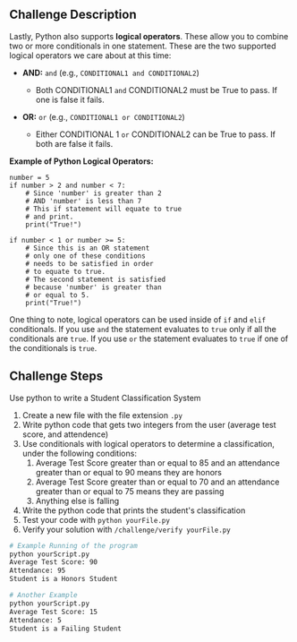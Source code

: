 ## Challenge Description
Lastly, Python also supports **logical operators**. These allow you to combine two or more conditionals in one statement. These are the two supported logical operators we care about at this time:

- **AND:** `and` (e.g., `CONDITIONAL1 and CONDITIONAL2`)
    - Both CONDITIONAL1 `and` CONDITIONAL2 must be True to pass. If one is false it fails.

- **OR:** `or` (e.g., `CONDITIONAL1 or CONDITIONAL2`) 
    - Either CONDITIONAL 1 `or` CONDITIONAL2 can be True to pass. If both are false it fails.

**Example of Python Logical Operators:**
```
number = 5
if number > 2 and number < 7:
    # Since 'number' is greater than 2
    # AND 'number' is less than 7
    # This if statement will equate to true
    # and print.
    print("True!")

if number < 1 or number >= 5:
    # Since this is an OR statement
    # only one of these conditions
    # needs to be satisfied in order
    # to equate to true.
    # The second statement is satisfied
    # because 'number' is greater than
    # or equal to 5.
    print("True!")
```

One thing to note, logical operators can be used inside of `if` and `elif` conditionals. If you use `and` the statement evaluates to `true` only if all the conditionals are `true`. If you use `or` the statement evaluates to `true` if one of the conditionals is `true`.

## Challenge Steps
Use python to write a Student Classification System

1. Create a new file with the file extension `.py`
2. Write python code that gets two integers from the user (average test score, and attendence)
3. Use conditionals with logical operators to determine a classification, under the following conditions:
   1. Average Test Score greater than or equal to 85 and an attendance greater than or equal to 90 means they are honors
   2. Average Test Score greater than or equal to 70 and an attendance greater than or equal to 75 means they are passing
   3. Anything else is falling
4. Write the python code that prints the student's classification
5. Test your code with `python yourFile.py`
6. Verify your solution with `/challenge/verify yourFile.py`

```bash
# Example Running of the program
python yourScript.py
Average Test Score: 90
Attendance: 95
Student is a Honors Student
```
```bash
# Another Example
python yourScript.py
Average Test Score: 15
Attendance: 5
Student is a Failing Student
```

